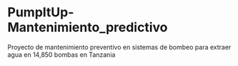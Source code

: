 # PumpItUp-Mantenimiento_predictivo
Proyecto de mantenimiento preventivo en sistemas de bombeo para extraer agua en 14,850 bombas en Tanzania
